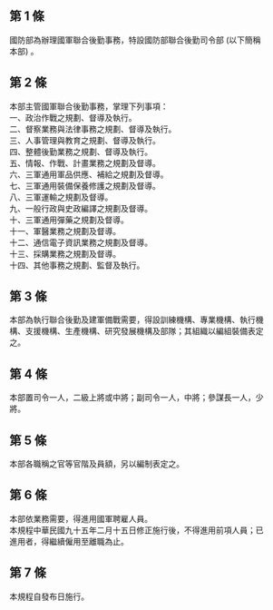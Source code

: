 第 1 條
-------
國防部為辦理國軍聯合後勤事務，特設國防部聯合後勤司令部 (以下簡稱  
本部) 。

第 2 條
-------
本部主管國軍聯合後勤事務，掌理下列事項：  
一、政治作戰之規劃、督導及執行。  
二、督察業務與法律事務之規劃、督導及執行。  
三、人事管理與教育之規劃、督導及執行。  
四、整體後勤業務之規劃、督導及執行。  
五、情報、作戰、計畫業務之規劃及督導。  
六、三軍通用軍品供應、補給之規劃及督導。  
七、三軍通用裝備保養修護之規劃及督導。  
八、三軍運輸之規劃及督導。  
九、一般行政與史政編譯之規劃及督導。  
十、三軍通用彈藥之規劃及督導。  
十一、軍醫業務之規劃及督導。  
十二、通信電子資訊業務之規劃及督導。  
十三、採購業務之規劃及督導。  
十四、其他事務之規劃、監督及執行。

第 3 條
-------
本部為執行聯合後勤及建軍備戰需要，得設訓練機構、專業機構、執行機  
構、支援機構、生產機構、研究發展機構及部隊；其組織以編組裝備表定  
之。

第 4 條
-------
本部置司令一人，二級上將或中將；副司令一人，中將；參謀長一人，少  
將。

第 5 條
-------
本部各職稱之官等官階及員額，另以編制表定之。

第 6 條
-------
本部依業務需要，得進用國軍聘雇人員。  
本規程中華民國九十五年二月十五日修正施行後，不得進用前項人員；已  
進用者，得繼續僱用至離職為止。

第 7 條
-------
本規程自發布日施行。

